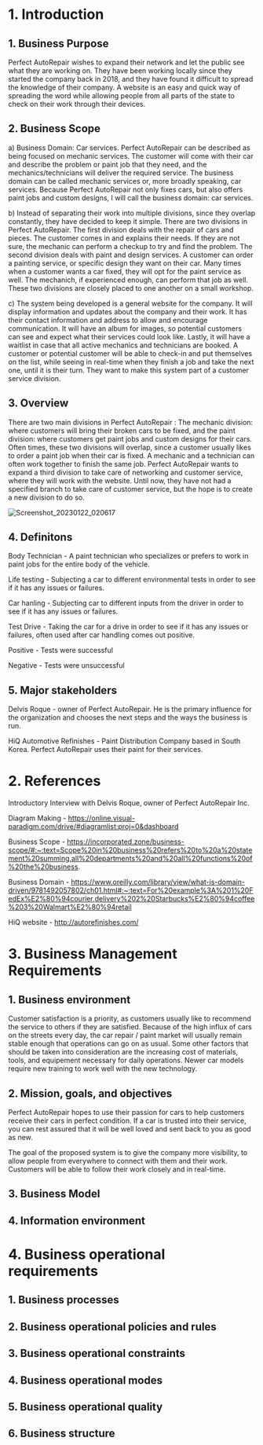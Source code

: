 # 1. Introduction
   ## 1. Business Purpose
   Perfect AutoRepair wishes to expand their network and let the public see what they are working on. They have been working locally since they started the company back in 2018, and they have found it difficult to spread the knowledge of their company. A website is an easy and quick way of spreading the word while allowing people from all parts of the state to check on their work through their devices.
   ## 2. Business Scope
   a) Business Domain: Car services. Perfect AutoRepair can be described as being focused on mechanic services. The customer will come with their car and describe the problem or paint job that they need, and the mechanics/technicians will deliver the required service. The business domain can be called mechanic services or, more broadly speaking, car services. Because Perfect AutoRepair not only fixes cars, but also offers paint jobs and custom designs, I will call the business domain: car services.
   
   b) Instead of separating their work into multiple divisions, since they overlap constantly, they have decided to keep it simple. There are two divisions in Perfect AutoRepair. The first division deals with the repair of cars and pieces. The customer comes in and explains their needs. If they are not sure, the mechanic can perform a checkup to try and find the problem. The second division deals with paint and design services. A customer can order a painting service, or specific design they want on their car. Many times when a customer wants a car fixed, they will opt for the paint service as well. The mechanich, if experienced enough, can perform that job as well. These two divisions are closely placed to one another on a small workshop.
   
   c) The system being developed is a general website for the company. It will display information and updates about the company and their work. It has their contact information and address to allow and encourage communication. It will have an album for images, so potential customers can see and expect what their services could look like. Lastly, it will have a waitlist in case that all active mechanics and technicians are booked. A customer or potential customer will be able to check-in and put themselves on the list, while seeing in real-time when they finish a job and take the next one, until it is their turn. They want to make this system part of a customer service division.
   
   ## 3. Overview 
   There are two main divisions in Perfect AutoRepair : The mechanic division: where customers will bring their broken cars to be fixed, and the paint division: where customers get paint jobs and custom designs for their cars. Often times, these two divisions will overlap, since a customer usually likes to order a paint job when their car is fixed. A mechanic and a technician can often work together to finish the same job. Perfect AutoRepair wants to expand a third division to take care of networking and customer service, where they will work with the website. Until now, they have not had a specified branch to take care of customer service, but the hope is to create a new division to do so. 
   
   ![Screenshot_20230122_020617](https://user-images.githubusercontent.com/118084437/213934888-cbceb328-b998-4851-ae40-dbb0b8e4e9ae.png)

   ## 4. Definitons
   
   Body Technician - A paint technician who specializes or prefers to work in paint jobs for the entire body of the vehicle.
   
   Life testing - Subjecting a car to different environmental tests in order to see if it has any issues or failures.
   
   Car hanling - Subjecting car to different inputs from the driver in order to see if it has any issues or failures. 
   
   Test Drive - Taking the car for a drive in order to see if it has any issues or failures, often used after car handling comes out positive.
   
   Positive - Tests were successful
   
   Negative - Tests were unsuccessful 
   
   ## 5. Major stakeholders
   
   Delvis Roque - owner of Perfect AutoRepair. He is the primary influence for the organization and chooses the next steps and the ways the business is run.
   
   HiQ Automotive Refinishes - Paint Distribution Company based in South Korea. Perfect AutoRepair uses their paint for their services. 
   
# 2. References
Introductory Interview with Delvis Roque, owner of Perfect AutoRepair Inc.

Diagram Making - https://online.visual-paradigm.com/drive/#diagramlist:proj=0&dashboard

Business Scope - https://incorporated.zone/business-scope/#:~:text=Scope%20in%20business%20refers%20to%20a%20statement%20summing,all%20departments%20and%20all%20functions%20of%20the%20business.

Business Domain - https://www.oreilly.com/library/view/what-is-domain-driven/9781492057802/ch01.html#:~:text=For%20example%3A%201%20FedEx%E2%80%94courier,delivery%202%20Starbucks%E2%80%94coffee%203%20Walmart%E2%80%94retail

HiQ website - http://autorefinishes.com/

# 3. Business Management Requirements
   ## 1. Business environment
   Customer satisfaction is a priority, as customers usually like to recommend the service to others if they are satisfied. Because of the high influx of cars on the streets every day, the car repair / paint market will usually remain stable enough that operations can go on as usual. Some other factors that should be taken into consideration are the increasing cost of materials, tools, and equipement necessary for daily operations. Newer car models require new training to work well with the new technology. 
   
   ## 2. Mission, goals, and objectives
   Perfect AutoRepair hopes to use their passion for cars to help customers receive their cars in perfect condition. If a car is trusted into their service, you can rest assured that it will be well loved and sent back to you as good as new.
   
   The goal of the proposed system is to give the company more visibility, to allow people from everywhere to connect with them and their work. Customers will be able to follow their work closely and in real-time. 
   
   ## 3. Business Model
   
   
   ## 4. Information environment
   
# 4. Business operational requirements
   ## 1. Business processes
   ## 2. Business operational policies and rules
   ## 3. Business operational constraints
   ## 4. Business operational modes
   ## 5. Business operational quality
   ## 6. Business structure
   
